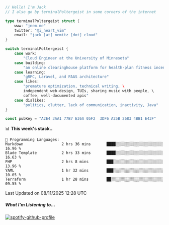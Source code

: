 ```go
// Hello! I'm Jack
// I also go by terminalPoltergeist in some corners of the internet

type terminalPoltergeist struct {
    www: "jnem.me"
    twitter: "@i_heart_vim"
    email: "jack [at] nemitz [dot] cloud"
}

switch terminalPoltergeist {
    case work:
        "Cloud Engineer at the University of Minnesota"
    case building:
        "an online clearinghouse platform for health-plan fitness incentive programs"
    case learning:
        "gRPC, Laravel, and PAAS architecture"
    case likes:
        "premature optimization, technical writing, \
        independent web-design, TUIs, sharing music with people, \
        coffee, well-documented apis"
    case dislikes:
        "politics, clutter, lack of communication, inactivity, Java"
}

const pubKey = "A2E4 3AA1 77B7 E36A 05F2  3DF6 A25B 2683 4BB1 E43F"
```

<!--START_SECTION:waka-->
📊 **This week's stack..** 

```text
💬 Programming Languages: 
Markdown                 2 hrs 36 mins       ████░░░░░░░░░░░░░░░░░░░░░   16.96 % 
Blade Template           2 hrs 33 mins       ████░░░░░░░░░░░░░░░░░░░░░   16.63 % 
PHP                      2 hrs 8 mins        ███░░░░░░░░░░░░░░░░░░░░░░   13.96 % 
YAML                     1 hr 32 mins        ███░░░░░░░░░░░░░░░░░░░░░░   10.05 % 
Terraform                1 hr 28 mins        ██░░░░░░░░░░░░░░░░░░░░░░░   09.55 % 
```


 Last Updated on 08/11/2025 12:28 UTC
<!--END_SECTION:waka-->

##### What I'm Listening to...

[![spotify-github-profile](https://jnem.me/listening-item?maxAge=2592000)](https://jnem.me/listening)
